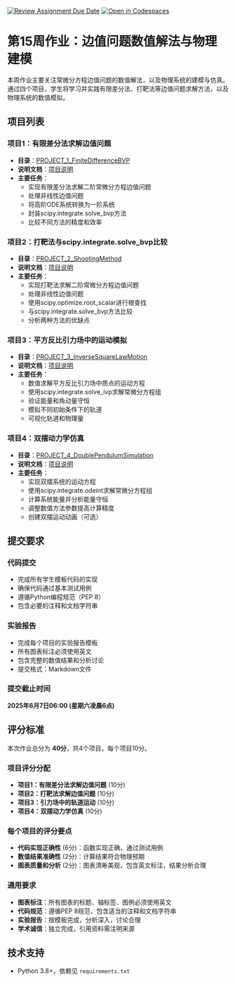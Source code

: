 [![Review Assignment Due Date](https://classroom.github.com/assets/deadline-readme-button-22041afd0340ce965d47ae6ef1cefeee28c7c493a6346c4f15d667ab976d596c.svg)](https://classroom.github.com/a/0UiTaIgw)
[![Open in Codespaces](https://classroom.github.com/assets/launch-codespace-2972f46106e565e64193e422d61a12cf1da4916b45550586e14ef0a7c637dd04.svg)](https://classroom.github.com/open-in-codespaces?assignment_repo_id=19704629)
# 第15周作业：边值问题数值解法与物理建模

本周作业主要关注常微分方程边值问题的数值解法，以及物理系统的建模与仿真。通过四个项目，学生将学习并实践有限差分法、打靶法等边值问题求解方法，以及物理系统的数值模拟。

## 项目列表

### 项目1：有限差分法求解边值问题
- **目录**：[PROJECT_1_FiniteDifferenceBVP](./PROJECT_1_FiniteDifferenceBVP)
- **说明文档**：[项目说明](./PROJECT_1_FiniteDifferenceBVP/项目说明.md)
- **主要任务**：
  - 实现有限差分法求解二阶常微分方程边值问题
  - 处理非线性边值问题
  - 将高阶ODE系统转换为一阶系统
  - 封装scipy.integrate.solve_bvp方法
  - 比较不同方法的精度和效率

### 项目2：打靶法与scipy.integrate.solve_bvp比较
- **目录**：[PROJECT_2_ShootingMethod](./PROJECT_2_ShootingMethod)
- **说明文档**：[项目说明](./PROJECT_2_ShootingMethod/项目说明.md)
- **主要任务**：
  - 实现打靶法求解二阶常微分方程边值问题
  - 处理非线性边值问题
  - 使用scipy.optimize.root_scalar进行根查找
  - 与scipy.integrate.solve_bvp方法比较
  - 分析两种方法的优缺点

### 项目3：平方反比引力场中的运动模拟
- **目录**：[PROJECT_3_InverseSquareLawMotion](./PROJECT_3_InverseSquareLawMotion)
- **说明文档**：[项目说明](./PROJECT_3_InverseSquareLawMotion/项目说明.md)
- **主要任务**：
  - 数值求解平方反比引力场中质点的运动方程
  - 使用scipy.integrate.solve_ivp求解常微分方程组
  - 验证能量和角动量守恒
  - 模拟不同初始条件下的轨道
  - 可视化轨道和物理量

### 项目4：双摆动力学仿真
- **目录**：[PROJECT_4_DoublePendulumSimulation](./PROJECT_4_DoublePendulumSimulation)
- **说明文档**：[项目说明](./PROJECT_4_DoublePendulumSimulation/项目说明.md)
- **主要任务**：
  - 实现双摆系统的运动方程
  - 使用scipy.integrate.odeint求解常微分方程组
  - 计算系统能量并分析能量守恒
  - 调整数值方法参数提高计算精度
  - 创建双摆运动动画（可选）

## 提交要求

### 代码提交
- 完成所有学生模板代码的实现
- 确保代码通过基本测试用例
- 遵循Python编程规范（PEP 8）
- 包含必要的注释和文档字符串

### 实验报告
- 完成每个项目的实验报告模板
- 所有图表标注必须使用英文
- 包含完整的数值结果和分析讨论
- 提交格式：Markdown文件

### 提交截止时间
**2025年6月7日06:00 (星期六凌晨6点)**

## 评分标准

本次作业总分为 **40分**，共4个项目，每个项目10分。

### 项目评分分配
- **项目1：有限差分法求解边值问题** (10分)
- **项目2：打靶法求解边值问题** (10分)
- **项目3：引力场中的轨道运动** (10分)
- **项目4：双摆动力学仿真** (10分)

### 每个项目的评分要点
- **代码实现正确性** (6分)：函数实现正确，通过测试用例
- **数值结果准确性** (2分)：计算结果符合物理预期
- **图表质量和分析** (2分)：图表清晰美观，包含英文标注，结果分析合理

### 通用要求
- **图表标注**：所有图表的标题、轴标签、图例必须使用英文
- **代码规范**：遵循PEP 8规范，包含适当的注释和文档字符串
- **实验报告**：按模板完成，分析深入，讨论合理
- **学术诚信**：独立完成，引用资料需注明来源

## 技术支持
- Python 3.8+，依赖见 `requirements.txt`
